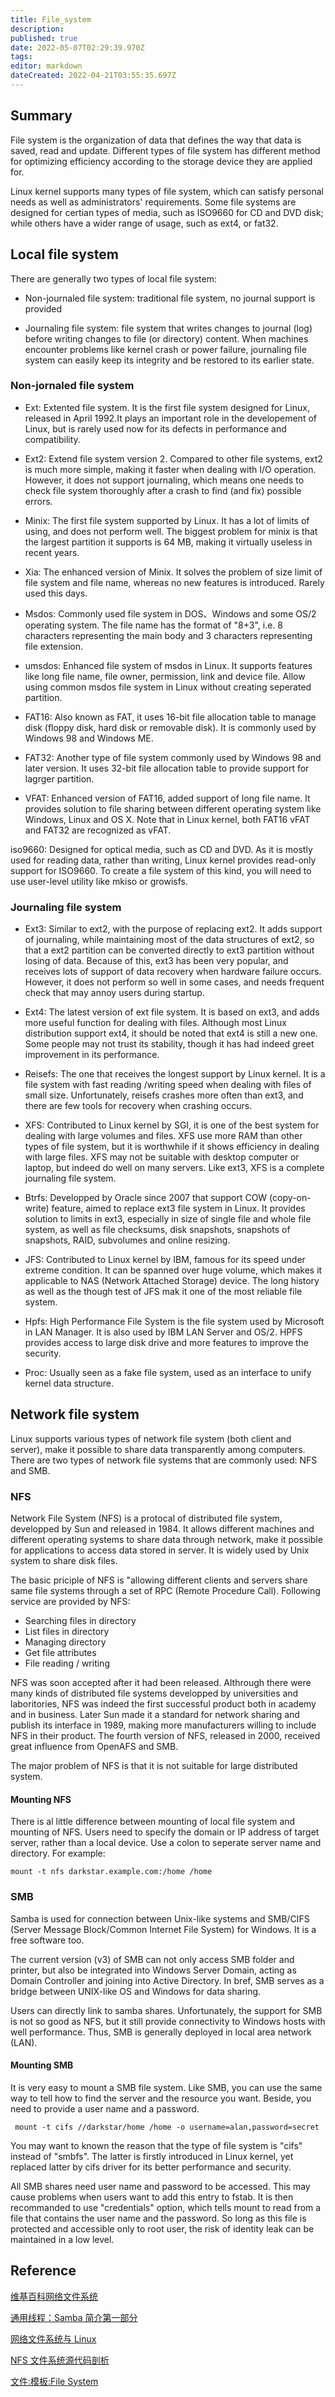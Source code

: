 ```yaml
---
title: File_system
description: 
published: true
date: 2022-05-07T02:29:39.970Z
tags: 
editor: markdown
dateCreated: 2022-04-21T03:55:35.697Z
---
```


## Summary

File system is the organization of data that defines the way that data is saved, read and update. Different types of file system has different method for optimizing efficiency according to the storage device they are applied for.

Linux kernel supports many types of file system, which can satisfy personal needs as well as administrators' requirements. Some file systems are designed for certian types of media, such as ISO9660 for CD and DVD disk; while others have a wider range of usage, such as ext4, or fat32.

## Local file system

There are generally two types of local file system:

- Non-journaled file system: traditional file system, no journal support is provided

- Journaling file system: file system that writes changes to journal (log) before writing changes to file (or directory) content. When machines encounter problems like kernel crash or power failure, journaling file system can easily keep its integrity and be restored to its earlier state.

### Non-jornaled file system

- Ext: Extented file system. It is the first file system designed for Linux, released in April 1992.It plays an important role in the developement of Linux, but is rarely used now for its defects in performance and compatibility.

- Ext2: Extend file system version 2. Compared to other file systems, ext2 is much more simple, making it faster when dealing with I/O operation. However, it does not support journaling, which means one needs to check file system thoroughly after a crash to find (and fix) possible errors.

- Minix: The first file system supported by Linux. It has a lot of limits of using, and does not perform well. The biggest problem for minix is that the largest partition it supports is 64 MB, making it virtually useless in recent years.

- Xia: The enhanced version of Minix. It solves the problem of size limit of file system and file name, whereas no new features is introduced. Rarely used this days.

- Msdos: Commonly used file system in DOS、Windows and some OS/2 operating system. The file name has the format of "8+3", i.e. 8 characters representing the main body and 3 characters representing file extension.

- umsdos: Enhanced file system of msdos in Linux. It supports features like long file name, file owner,  permission, link and device file. Allow using common msdos file system in Linux without creating seperated partition.

- FAT16: Also known as FAT, it uses 16-bit file allocation table to manage disk (floppy disk, hard disk or removable disk). It is commonly used by Windows 98 and Windows ME.

- FAT32: Another type of file system commonly used by Windows 98 and later version. It uses 32-bit file allocation table to provide support for lagrger partition.

- VFAT: Enhanced version of FAT16, added support of long file name. It provides solution to file sharing between different operating system like Windows, Linux and OS X. Note that in Linux kernel, both FAT16 vFAT and FAT32 are recognized as vFAT.

iso9660: Designed for optical media, such as CD and DVD. As it is mostly used for reading data, rather than writing, Linux kernel provides read-only support for ISO9660. To create a file system of this kind, you will need to use user-level utility like mkiso or growisfs.

### Journaling file system

- Ext3: Similar to ext2, with the purpose of replacing ext2. It adds support of journaling, while maintaining most of the data structures of ext2, so that a ext2 partition can be converted directly to ext3 partition without losing of data. Because of this, ext3 has been very popular, and receives lots of support of data recovery when hardware failure occurs. However, it does not perform so well in some cases, and needs frequent check that may annoy users during startup.

- Ext4: The latest version of ext file system. It is based on ext3, and adds more useful function for dealing with files. Although most Linux distribution support ext4, it should be noted that ext4 is still a new one. Some people may not trust its stability, though it has had indeed greet improvement in its performance.

- Reisefs: The one that receives the longest support by Linux kernel. It is a file system with fast reading /writing speed when dealing with files of small size. Unfortunately, reisefs crashes more often than ext3, and there are few tools for recovery when crashing occurs.

- XFS: Contributed to Linux kernel by SGI, it is one of the best system for dealing with large volumes and files. XFS use more RAM than other types of file system, but it is worthwhile if it shows efficiency in dealing with large files. XFS may not be suitable with desktop computer or laptop, but indeed do well on many servers. Like ext3, XFS is a complete journaling file system.

- Btrfs: Developped by Oracle since 2007 that support COW (copy-on-write) feature, aimed to replace ext3 file system in Linux. It provides solution to limits in ext3, especially in size of single file and whole file system, as well as file checksums, disk snapshots, snapshots of snapshots, RAID, subvolumes and online resizing.

- JFS: Contributed to Linux kernel by IBM, famous for its speed under extreme condition. It can be spanned over huge volume, which makes it applicable to NAS (Network Attached Storage) device. The long history as well as the though test of JFS mak it one of the most reliable file system.

- Hpfs: High Performance File System is the file system used by Microsoft in LAN Manager. It is also used by IBM LAN Server and OS/2. HPFS provides access to large disk drive and more features to improve the security.

- Proc: Usually seen as a fake file system, used as an interface to unify kernel data structure.

## Network file system

Linux supports various types of network file system (both client and server), make it possible to share data transparently among computers. There are two types of network file systems that are commonly used: NFS and SMB.

### NFS

Network File System (NFS) is a protocal of distributed file system, developped by Sun and released in 1984. It allows different machines and different operating systems to share data through network, make it possible for applications to access data stored in server. It is widely used by Unix system to share disk files.

The basic priciple of NFS is "allowing different clients and servers share same file systems through a set of RPC (Remote Procedure Call). Following service are provided by NFS:

- Searching files in directory
- List files in directory
- Managing directory
- Get file attributes
- File reading / writing

NFS was soon accepted after it had been released. Althrough there were many kinds of distributed file systems developped by universities and laboritories, NFS was indeed the first successful product both in academy and in business. Later Sun made it a standard for network sharing and publish its interface in 1989, making more manufacturers willing to include NFS in their product. The fourth version of NFS, released in 2000, received great influence from OpenAFS and SMB.

The major problem of NFS is that it is not suitable for large distributed system.

#### Mounting NFS

There is al little difference between mounting of local file system and mounting of NFS. Users need to specify the domain or IP address of target server, rather than a local device. Use a colon to seperate server name and directory. For example:

    mount -t nfs darkstar.example.com:/home /home

### SMB

Samba is used for connection between Unix-like systems and SMB/CIFS (Server Message Block/Common Internet File System) for Windows. It is a free software too.

The current version (v3) of SMB can not only access SMB folder and printer, but also be integrated into Windows Server Domain, acting as Domain Controller and joining into Active Directory. In bref, SMB serves as a bridge between UNIX-like OS and Windows for data sharing.

Users can directly link to samba shares. Unfortunately, the support for SMB is not so good as NFS, but it still provide connectivity to Windows hosts with well performance. Thus, SMB is generally deployed in local area network (LAN).

#### Mounting SMB

It is very easy to mount a SMB file system. Like SMB, you can use the same way to tell how to find the server and the resource you want. Beside, you need to provide a user name and a password.

     mount -t cifs //darkstar/home /home -o username=alan,password=secret

You may want to known the reason that the type of file system is "cifs" instead of "smbfs". The latter is firstly introduced in Linux kernel, yet replaced latter by cifs driver for its better performance and security.

All SMB shares need user  name and password to be accessed. This may cause problems when users want to add this entry to fstab. It is then recommanded to use "credentials" option, which tells mount to read from a file that contains the user name and the password. So long as this file is protected and accessible only to root user, the risk of identity leak can be maintained in a low level.

## Reference

[维基百科网络文件系统](http://zh.wikipedia.org/wiki/%E7%BD%91%E7%BB%9C%E6%96%87%E4%BB%B6%E7%B3%BB%E7%BB%9F)

[通用线程：Samba 简介第一部分](http://www.ibm.com/developerworks/cn/linux/server/samba/samba-1/index.html)

[网络文件系统与 Linux](http://www.ibm.com/developerworks/cn/linux/l-network-filesystems/index.html)

[NFS 文件系统源代码剖析](http://www.ibm.com/developerworks/cn/linux/l-cn-nfs/index.html)

[文件:模板:File System](https://wiki.deepin.org/index.php?title=%E6%A8%A1%E6%9D%BF:File_System&action=edit&redlink=1)
